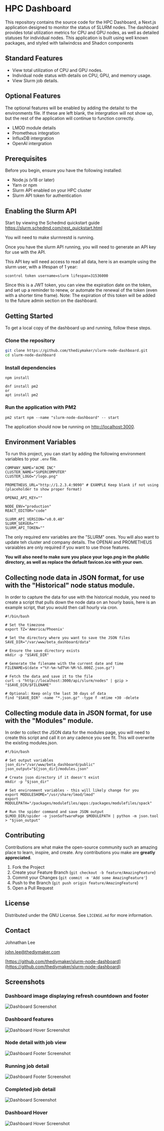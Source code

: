 # HPC Dashboard

This repository contains the source code for the HPC Dashboard, a Next.js application designed to monitor the status of SLURM nodes. The dashboard provides total utilization metrics for CPU and GPU nodes, as well as detailed statuses for individual nodes. This application is built using well known packages, and styled with tailwindcss and Shadcn components

## Standard Features

- View total utilization of CPU and GPU nodes.
- Individual node status with details on CPU, GPU, and memory usage.
- View Slurm job details.

## Optional Features

The optional features will be enabled by adding the detailst to the environments file. If these are left blank, the intergration will not show up, but the rest of the application will continue to function correctly.

- LMOD module details
- Prometheus integration
- InfluxDB intergration
- OpenAI intergration

## Prerequisites

Before you begin, ensure you have the following installed:

- Node.js (v18 or later)
- Yarn or npm
- Slurm API enabled on your HPC cluster
- Slurm API token for authentication

## Enabling the Slurm API

Start by viewing the Schedmd quickstart guide
https://slurm.schedmd.com/rest_quickstart.html

You will need to make slurmrestd is running.

Once you have the slurm API running, you will need to generate an API key for use with the API.

This API key will need access to read all data, here is an example using the slurm user, with a lifespan of 1 year:

```
scontrol token username=slurm lifespan=31536000
```

Since this is a JWT token, you can view the expiration date on the token, and set up a reminder to renew, or automate the renewal of the token (even with a shorter time frame). Note: The expiration of this token will be added to the future admin section on the dashboard.

## Getting Started

To get a local copy of the dashboard up and running, follow these steps.

### Clone the repository

```bash
git clone https://github.com/thediymaker/slurm-node-dashboard.git
cd slurm-node-dashboard
```

### Install dependencies

```
npm install
```

```
dnf install pm2
or
apt install pm2
```

### Run the application with PM2

```
pm2 start npm --name "slurm-node-dashboard" -- start
```

The application should now be running on [http://localhost:3000](http://localhost:3000).

## Environment Variables

To run this project, you can start by adding the following environment variables to your `.env` file.

```plaintext
COMPANY_NAME="ACME INC"
CLUSTER_NAME="SUPERCOMPUTER"
CLUSTER_LOGO="/logo.png"

PROMETHEUS_URL="http://1.2.3.4:9090" # EXAMPLE Keep blank if not using (placeholder to show proper format)

OPENAI_API_KEY=""

NODE_ENV="production"
REACT_EDITOR="code"

SLURM_API_VERSION="v0.0.40"
SLURM_SERVER=""
SLURM_API_TOKEN=""
```

The only required env variables are the "SLURM" ones. You will also want to update teh cluster and company details. The OPENAI and PROMETHEUS varaiables are only required if you want to use those features.

**You will also need to make sure you place your logo.png in the plublic directory, as well as replace the default favicon.ico with your own.**

## Collecting node data in JSON format, for use with the "Historical" node status module.

In order to capture the data for use with the historical module, you need to create a script that pulls down the node data on an hourly basis, here is an example script, that you would then call hourly via cron.

```
#!/bin/bash

# Set the timezone
export TZ='America/Phoenix'

# Set the directory where you want to save the JSON files
SAVE_DIR="/var/www/beta_dashboard/data"

# Ensure the save directory exists
mkdir -p "$SAVE_DIR"

# Generate the filename with the current date and time
FILENAME=$(date +"%Y-%m-%dT%H-%M-%S.000Z.json.gz")

# Fetch the data and save it to the file
curl -s "http://localhost:3000/api/slurm/nodes" | gzip > "$SAVE_DIR/$FILENAME"

# Optional: Keep only the last 30 days of data
find "$SAVE_DIR" -name "*.json.gz" -type f -mtime +30 -delete
```

## Collecting module data in JSON format, for use with the "Modules" module.

In order to collect the JSON data for the modules page, you will need to create this script and call it on any cadence you see fit. This will overwrite the existing modules.json.

```
#!/bin/bash

# Set output variables
json_dir="/var/www/beta_dashboard/public"
json_output="${json_dir}/modules.json"

# Create json directory if it doesn't exist
mkdir -p "$json_dir"

# Set environment variables - this will likely change for you
export MODULESHOME="/usr/share/lmod/lmod"
export MODULEPATH="/packages/modulefiles/apps:/packages/modulefiles/spack"

# Run the spider command and save JSON output
$LMOD_DIR/spider -o jsonSoftwarePage $MODULEPATH | python -m json.tool > "$json_output"
```

## Contributing

Contributions are what make the open-source community such an amazing place to learn, inspire, and create. Any contributions you make are **greatly appreciated**.

1. Fork the Project
2. Create your Feature Branch (`git checkout -b feature/AmazingFeature`)
3. Commit your Changes (`git commit -m 'Add some AmazingFeature'`)
4. Push to the Branch (`git push origin feature/AmazingFeature`)
5. Open a Pull Request

## License

Distributed under the GNU License. See `LICENSE.md` for more information.

## Contact

Johnathan Lee

[john.lee@thediymaker.com](mailto:john.lee@thediymaker.com)

[https://github.com/thediymaker/slurm-node-dashboard](https://github.com/thediymaker/slurm-node-dashboard)

## Screenshots

### Dashboard image displaying refresh countdown and footer

![Dashboard Screenshot](/images/new_dashboard_screenshot_1.png "Basic Dashboard")

### Dashboard features

![Dashboard Hover Screenshot](/images/new_features_screenshot.png "Features")

### Node detail with job view

![Dashboard Footer Screenshot](/images/new_job_detail_screenshot.png "Job Detail")

### Running job detail

![Dashboard Footer Screenshot](/images/new_running_job_screenshot.png "Basic Job Detail")

### Completed job detail

![Dashboard Screenshot](/images/new_completed_job_screenshot.png "Dashboard Overview")

### Dashboard Hover

![Dashboard Hover Screenshot](/images/new_dashboard_screenshot_2.png "Hover Status")
